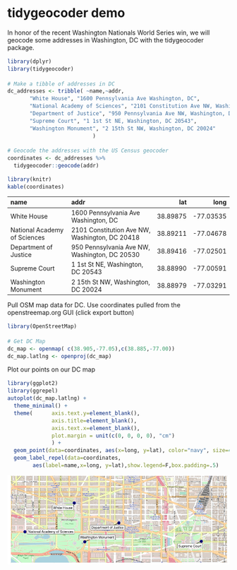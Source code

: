 tidygeocoder demo
================

In honor of the recent Washington Nationals World Series win, we will
geocode some addresses in Washington, DC with the tidygeocoder package.

``` r
library(dplyr)
library(tidygeocoder)

# Make a tibble of addresses in DC
dc_addresses <- tribble( ~name,~addr,
       "White House", "1600 Pennsylvania Ave Washington, DC",
       "National Academy of Sciences", "2101 Constitution Ave NW, Washington, DC 20418",
       "Department of Justice", "950 Pennsylvania Ave NW, Washington, DC 20530",
       "Supreme Court", "1 1st St NE, Washington, DC 20543",
       "Washington Monument", "2 15th St NW, Washington, DC 20024"
                           )

# Geocode the addresses with the US Census geocoder
coordinates <- dc_addresses %>%
  tidygeocoder::geocode(addr)
```

``` r
library(knitr)
kable(coordinates)
```

| name                         | addr                                           |      lat |       long |
| :--------------------------- | :--------------------------------------------- | -------: | ---------: |
| White House                  | 1600 Pennsylvania Ave Washington, DC           | 38.89875 | \-77.03535 |
| National Academy of Sciences | 2101 Constitution Ave NW, Washington, DC 20418 | 38.89211 | \-77.04678 |
| Department of Justice        | 950 Pennsylvania Ave NW, Washington, DC 20530  | 38.89416 | \-77.02501 |
| Supreme Court                | 1 1st St NE, Washington, DC 20543              | 38.88990 | \-77.00591 |
| Washington Monument          | 2 15th St NW, Washington, DC 20024             | 38.88979 | \-77.03291 |

Pull OSM map data for DC. Use coordinates pulled from the
openstreemap.org GUI (click export button)

``` r
library(OpenStreetMap)

# Get DC Map
dc_map <- openmap( c(38.905,-77.05),c(38.885,-77.00))
dc_map.latlng <- openproj(dc_map)
```

Plot our points on our DC map

``` r
library(ggplot2)
library(ggrepel)
autoplot(dc_map.latlng) +
  theme_minimal() +
  theme(      axis.text.y=element_blank(),
              axis.title=element_blank(),
              axis.text.x=element_blank(),
              plot.margin = unit(c(0, 0, 0, 0), "cm")
              ) +
  geom_point(data=coordinates, aes(x=long, y=lat), color="navy", size=4, alpha=1) +
  geom_label_repel(data=coordinates,
        aes(label=name,x=long, y=lat),show.legend=F,box.padding=.5)
```

![](tidygeocoder-demo_files/figure-gfm/unnamed-chunk-4-1.png)<!-- -->

